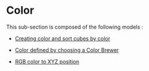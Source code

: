 # Color

This sub-section is composed of the following models :

* [Creating color and sort cubes by color](references#ColorBubbleSort3D)

* [Color defined by choosing a Color Brewer](references#ColorColorBrewer)

* [RGB color to XYZ position](references#ColorRGBtoXYZ)

